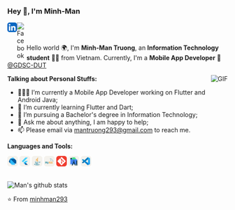 ### Hey 👋, I'm Minh-Man

<a href="https://www.linkedin.com/in/minhman293/">
  <img align="left" alt="LinkdeIn" width="22px" src="https://github.com/tandpfun/skill-icons/blob/main/icons/LinkedIn.svg"/>
</a>
<a href="https://www.facebook.com/minhman293">
  <img align="left" alt="Facebook" width="22px" src="https://cdn.jsdelivr.net/npm/simple-icons@v3/icons/facebook.svg" />
</a>

<br />
<br />

Hello world 🌍, I'm **Minh-Man Truong**, an **Information Technology student** 👨‍💻 from Vietnam. Currently, I'm a **Mobile App Developer** 📱 [@GDSC-DUT](https://github.com/dscdut)

  <img align="right" alt="GIF" src="https://i.pinimg.com/originals/e4/26/70/e426702edf874b181aced1e2fa5c6cde.gif" />

**Talking about Personal Stuffs:**

- 👨🏽‍💻 I’m currently a Mobile App Developer working on Flutter and Android Java;
- 🌱 I’m currently learning Flutter and Dart;
- 🚀 I’m pursuing a Bachelor's degree in Information Technology;
- 💬 Ask me about anything, I am happy to help;
- 📫 Please email via mantruong293@gmail.com to reach me.

**Languages and Tools:**  

<code><img height="24" src="https://github.com/tandpfun/skill-icons/blob/main/icons/Dart-Light.svg"></code>
<code><img height="24" src="https://github.com/tandpfun/skill-icons/blob/main/icons/Flutter-Light.svg"></code>
<code><img height="24" src="https://github.com/tandpfun/skill-icons/blob/main/icons/Java-Light.svg"></code>
<code><img height="24" src="https://github.com/tandpfun/skill-icons/blob/main/icons/MySQL-Light.svg"></code>
<code><img height="24" src="https://github.com/tandpfun/skill-icons/blob/main/icons/Git.svg"></code>
<code><img height="24" src="https://github.com/tandpfun/skill-icons/blob/main/icons/AndroidStudio-Light.svg"></code>
<code><img height="24" src="https://github.com/tandpfun/skill-icons/blob/main/icons/VSCode-Light.svg"></code>
<br />
<br />

![Man's github stats](https://github-readme-stats.vercel.app/api?username=minhman293&show_icons=true&hide_border=true)

⭐️ From [minhman293](https://github.com/minhman293)
